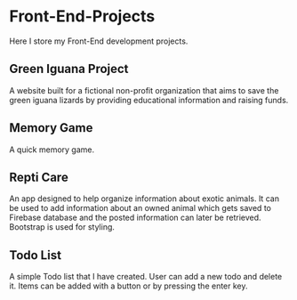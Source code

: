 # Front-End-Projects
Here I store my Front-End development projects.

## Green Iguana Project
A website built for a fictional non-profit organization that aims to save the green iguana lizards by providing educational information and raising funds.

## Memory Game
A quick memory game.

## Repti Care
An app designed to help organize information about exotic animals. It can be used to add information about an owned animal which gets saved to Firebase database and the posted information can later be retrieved. Bootstrap is used for styling.

## Todo List
A simple Todo list that I have created. User can add a new todo and delete it. Items can be added with a button or by pressing the enter key.
